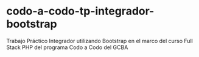 # codo-a-codo-tp-integrador-bootstrap
Trabajo Práctico Integrador utilizando Bootstrap en el marco del curso Full Stack PHP del programa Codo a Codo del GCBA
